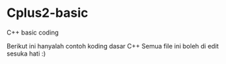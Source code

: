 # Cplus2-basic
C++ basic coding


Berikut ini hanyalah contoh koding dasar C++
Semua file ini boleh di edit sesuka hati :)
